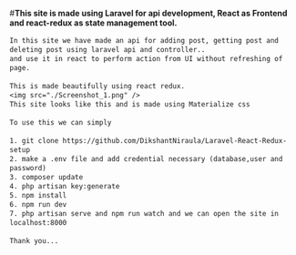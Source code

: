 #<b>This site is made using Laravel for api development, React as Frontend and react-redux as state management tool.</b>
    
    In this site we have made an api for adding post, getting post and deleting post using laravel api and controller..
    and use it in react to perform action from UI without refreshing of page.
    
    This is made beautifully using react redux.
    <img src="./Screenshot_1.png" />
    This site looks like this and is made using Materialize css
    
    To use this we can simply
    
    1. git clone https://github.com/DikshantNiraula/Laravel-React-Redux-setup
    2. make a .env file and add credential necessary (database,user and password)
    3. composer update
    4. php artisan key:generate
    5. npm install
    6. npm run dev
    7. php artisan serve and npm run watch and we can open the site in localhost:8000
    
    Thank you...

